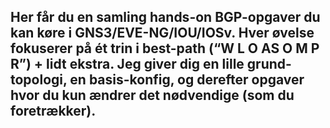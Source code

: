 ## Her får du en samling hands-on BGP-opgaver du kan køre i GNS3/EVE-NG/IOU/IOSv. Hver øvelse fokuserer på ét trin i best-path (“W L O AS O M P R”) + lidt ekstra. Jeg giver dig en lille grund-topologi, en basis-konfig, og derefter opgaver hvor du kun ændrer det nødvendige (som du foretrækker).
